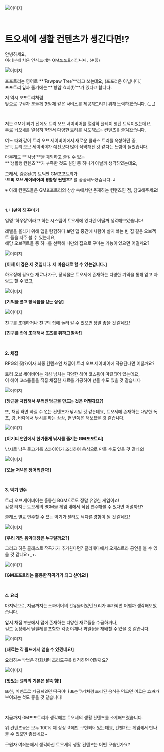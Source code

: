![이미지](./images/toslife00.jpg)

&nbsp;

# 트오세에 생활 컨텐츠가 생긴다면!?

안녕하세요,  
여러분께 처음 인사드리는 GM포포트리입니다. (수줍)

![이미지](./images/toslife01.jpg)
 
포포트리는 영어로 **‘Pawpaw Tree’**라고 쓰는데요, (포포리온 아닙니다.)  
포포트리 잎과 줄기에는 **‘항암 효과(!)’**가 있다고 합니다.

저 역시 포포트리처럼  
앞으로 구원자 분들께 항암제 같은 서비스를 제공해드리기 위해 노력하겠습니다. (_ _)

&nbsp;

저는 GM이 되기 전에도 트리 오브 세이비어를 열심히 플레이 했던 트덕이었는데요,  
주로 뇌오세를 열심히 하면서 다양한 트리를 시도해보는 컨텐츠를 즐겨왔습니다.

여느 때와 같이 트리 오브 세이비어에서 새로운 클래스 트리를 육성하던 중,  
문득 트리 오브 세이비어가 예전보다 많이 삭막해진 것 같다는 느낌이 들었습니다.

아무래도 **‘사냥’**을 제외하고 즐길 수 있는  
**‘생활형 컨텐츠’**가 부족한 것도 원인 중 하나가 아닐까 생각하였는데요,

그래서, 검증된(?) 트덕인 GM포포트리가  
**‘트리 오브 세이비어의 생활형 컨텐츠!’** 를 상상해보았습니다. J

※ 아래 컨텐츠들은 GM포포트리의 상상 속에서만 존재하는 컨텐츠인 점, 참고해주세요!

&nbsp;

**1. 나만의 집 꾸미기** 

일명 ‘하우징’이라고 하는 시스템이 트오세에 있다면 어떨까 생각해보았습니다!

레벨을 올리기 위해 맵을 탐험하다 보면 맵 중간에 사람이 살지 않는 빈 집 같은 오브젝트 들을 자주 볼 수 있는데요,  
해당 오브젝트들 중 하나를 선택해 나만의 집으로 꾸미는 기능이 있으면 어떨까요?

![이미지](./images/toslife02.jpg)

**[이제 이 집은 제 것입니다. 제 마음대로 할 수 있는겁니다.]**

하우징에 필요한 재료나 가구, 장식물은 트오세에 존재하는 다양한 기믹을 통해 얻고 자랑도 할 수 있고,

![이미지](./images/toslife03.jpg)

**[기믹을 풀고 장식품을 얻는 상상]**

![이미지](./images/toslife04.jpg)

친구를 초대하거나 친구의 집에 놀러 갈 수 있으면 정말 좋을 것 같네요!

**[친구를 집에 초대해서 포즈를 취하고 찰칵!]**

&nbsp;

**2. 채집**

RPG의 꽃(?)이자 최종 컨텐츠인 채집이 트리 오브 세이비어에 적용된다면 어떨까요?

트리 오브 세이비어는 개성 넘치는 다양한 헤어 코스튬이 마련되어 있는데요,  
이 헤어 코스튬들을 직접 채집한 재료를 가공하여 만들 수도 있을 것 같습니다!

![이미지](./images/toslife05.jpg)

**[당근을 채집해서 부러진 당근을 만드는 것은 어떨까요?]**

또, 채집 하면 빠질 수 없는 컨텐츠가 낚시일 것 같은데요, 트오세에 존재하는 다양한 폭포, 강, 바다에서 낚시를 하는 상상, 한 번쯤은 해보셨을 것 같습니다.

![이미지](./images/toslife06.jpg)

**[이기티 연안에서 한가롭게 낚시를 즐기는 GM포포트리]**

낚시로 낚은 물고기를 스콰이어가 조리하여 음식으로 만들 수도 있을 것 같네요!

![이미지](./images/toslife07.jpg)

**[오늘 저녁은 정어리란다!]**

&nbsp;

**3. 악기 연주**

트리 오브 세이비어는 훌륭한 BGM으로도 정말 유명한 게임이죠!  
감성 터지는 트오세의 BGM을 게임 내에서 직접 연주해볼 수 있다면 어떨까요?

클래스 별로 연주할 수 있는 악기가 달라도 색다른 경험이 될 것 같네요!

![이미지](./images/toslife08.jpg)

**[우리 게임 음악대장은 누구일까요?]**

그리고 히든 클래스로 작곡가가 추가된다면? 클라페다에서 오케스트라 공연을 볼 수 있을 것 같네요+_+.

![이미지](./images/toslife09.jpg)

**[GM포포트리는 훌륭한 작곡가가 되고 싶어요!]**

&nbsp; 

**4. 요리**

마지막으로, 지금까지는 스콰이어의 전유물이었던 요리가 추가되면 어떨까 생각해보았습니다.

앞서 채집 부분에서 맵에 존재하는 다양한 재료들을 수급하거나,  
길드 농장에서 딜겔레를 포함한 각종 야채나 과일들을 재배할 수 있을 것 같습니다.

![이미지](./images/toslife10.jpg)

**[재료는 각 필드에서 얻을 수 있겠네요!]**

요리하는 방법은 강화처럼 조리도구를 타격하면 어떨까요?

![이미지](./images/toslife11.jpg)

**[맛있는 요리의 기본은 팔뚝 힘!]**

또한, 이벤트로 지급되었던 떡국이나 포춘쿠키처럼 조리된 음식을 먹으면 이로운 효과가 부여되는 것도 좋을 것 같습니다!

&nbsp; 

지금까지 GM포포트리가 생각해본 트오세의 생활 컨텐츠를 소개해드렸습니다.

위 컨텐츠들은 모두 100% 제 상상 속에만 구현되어 있는데요, 언젠가는 게임에서 만나 볼 수 있으면 좋겠네요~ 

구원자 여러분께서 생각하신 트오세의 생활 컨텐츠는 어떤 모습인가요?